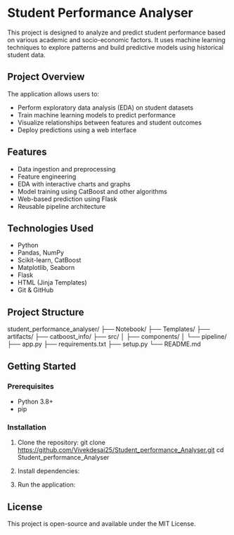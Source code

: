 # Student Performance Analyser

This project is designed to analyze and predict student performance based on various academic and socio-economic factors. It uses machine learning techniques to explore patterns and build predictive models using historical student data.

## Project Overview

The application allows users to:
- Perform exploratory data analysis (EDA) on student datasets
- Train machine learning models to predict performance
- Visualize relationships between features and student outcomes
- Deploy predictions using a web interface

## Features

- Data ingestion and preprocessing
- Feature engineering
- EDA with interactive charts and graphs
- Model training using CatBoost and other algorithms
- Web-based prediction using Flask
- Reusable pipeline architecture

## Technologies Used

- Python
- Pandas, NumPy
- Scikit-learn, CatBoost
- Matplotlib, Seaborn
- Flask
- HTML (Jinja Templates)
- Git & GitHub

## Project Structure
student_performance_analyser/
  ├── Notebook/
  ├── Templates/
  ├── artifacts/
  ├── catboost_info/
  ├── src/
  │ ├── components/
  │ └── pipeline/
  ├── app.py
  ├── requirements.txt
  ├── setup.py
  └── README.md
  
## Getting Started

### Prerequisites

- Python 3.8+
- pip

### Installation

1. Clone the repository:
  git clone https://github.com/Vivekdesai25/Student_performance_Analyser.git
  cd Student_performance_Analyser

2. Install dependencies:

3. Run the application:

## License

This project is open-source and available under the MIT License.



